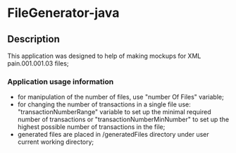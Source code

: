 # FileGenerator-java

## Description
This application was designed to help of making mockups for XML pain.001.001.03 files;

### Application usage information
- for manipulation of the number of files, use  "number Of Files" variable;
- for changing the number of transactions in a single file use: "transactionNumberRange" variable to set up the minimal required number of transactions or "transactionNumberMinNumber" to set up the highest possible number of transactions in the file;
- generated files are placed in /generatedFiles directory under user current working directory;
